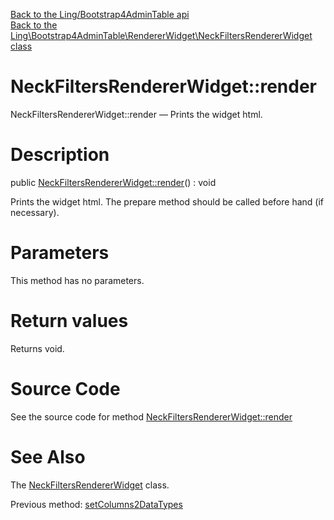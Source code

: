 [Back to the Ling/Bootstrap4AdminTable api](https://github.com/lingtalfi/Bootstrap4AdminTable/blob/master/doc/api/Ling/Bootstrap4AdminTable.md)<br>
[Back to the Ling\Bootstrap4AdminTable\RendererWidget\NeckFiltersRendererWidget class](https://github.com/lingtalfi/Bootstrap4AdminTable/blob/master/doc/api/Ling/Bootstrap4AdminTable/RendererWidget/NeckFiltersRendererWidget.md)


NeckFiltersRendererWidget::render
================



NeckFiltersRendererWidget::render — Prints the widget html.




Description
================


public [NeckFiltersRendererWidget::render](https://github.com/lingtalfi/Bootstrap4AdminTable/blob/master/doc/api/Ling/Bootstrap4AdminTable/RendererWidget/NeckFiltersRendererWidget/render.md)() : void




Prints the widget html.
The prepare method should be called before hand (if necessary).




Parameters
================

This method has no parameters.


Return values
================

Returns void.








Source Code
===========
See the source code for method [NeckFiltersRendererWidget::render](https://github.com/lingtalfi/Bootstrap4AdminTable/blob/master/RendererWidget/NeckFiltersRendererWidget.php#L43-L95)


See Also
================

The [NeckFiltersRendererWidget](https://github.com/lingtalfi/Bootstrap4AdminTable/blob/master/doc/api/Ling/Bootstrap4AdminTable/RendererWidget/NeckFiltersRendererWidget.md) class.

Previous method: [setColumns2DataTypes](https://github.com/lingtalfi/Bootstrap4AdminTable/blob/master/doc/api/Ling/Bootstrap4AdminTable/RendererWidget/NeckFiltersRendererWidget/setColumns2DataTypes.md)<br>

